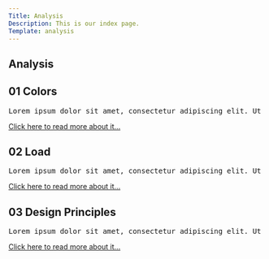 ```yaml
---
Title: Analysis
Description: This is our index page.
Template: analysis
---
```


<div class="analyze-box title">
    <h2>Analysis</h2>
</div>

<div class="analyze-box colors">
    <h2>01 Colors</h2>
<pre class="preview-text">
Lorem ipsum dolor sit amet, consectetur adipiscing elit. Ut at laoreet mauris, quis porta ex. Mauris egestas laoreet sapien in scelerisque. Praesent sem felis, venenatis et nibh non, tincidunt aliquet ligula. Etiam mollis leo sapien, at vehicula ipsum imperdiet molestie. In commodo magna nec pretium vestibulum. Ut ultrices nunc interdum, porttitor nulla et, dignissim massa. Nam accumsan orci nec rhoncus maximus. Duis vel iaculis velit. Suspendisse et tellus ac sem facilisis finibus nec sed justo. Integer quis mi imperdiet, efficitur justo vitae, molestie quam. Nullam aliquet mollis nibh, non feugiat neque suscipit sagittis. Suspendisse mattis volutpat enim, ac bibendum arcu tempor quis.
</pre>
    <a class="link" href="analysis/01_colors">Click here to read more about it...</a>
</div>

<div class="analyze-box load">
    <h2>02 Load</h2>
<pre class="preview-text">
Lorem ipsum dolor sit amet, consectetur adipiscing elit. Ut at laoreet mauris, quis porta ex. Mauris egestas laoreet sapien in scelerisque. Praesent sem felis, venenatis et nibh non, tincidunt aliquet ligula. Etiam mollis leo sapien, at vehicula ipsum imperdiet molestie. In commodo magna nec pretium vestibulum. Ut ultrices nunc interdum, porttitor nulla et, dignissim massa. Nam accumsan orci nec rhoncus maximus. Duis vel iaculis velit. Suspendisse et tellus ac sem facilisis finibus nec sed justo. Integer quis mi imperdiet, efficitur justo vitae, molestie quam. Nullam aliquet mollis nibh, non feugiat neque suscipit sagittis. Suspendisse mattis volutpat enim, ac bibendum arcu tempor quis.
</pre>
    <a class="link" href="analysis/02_load">Click here to read more about it...</a>
</div>

<div class="analyze-box design-principles">
    <h2>03 Design Principles</h2>
<pre class="preview-text">
Lorem ipsum dolor sit amet, consectetur adipiscing elit. Ut at laoreet mauris, quis porta ex. Mauris egestas laoreet sapien in scelerisque. Praesent sem felis, venenatis et nibh non, tincidunt aliquet ligula. Etiam mollis leo sapien, at vehicula ipsum imperdiet molestie. In commodo magna nec pretium vestibulum. Ut ultrices nunc interdum, porttitor nulla et, dignissim massa. Nam accumsan orci nec rhoncus maximus. Duis vel iaculis velit. Suspendisse et tellus ac sem facilisis finibus nec sed justo. Integer quis mi imperdiet, efficitur justo vitae, molestie quam. Nullam aliquet mollis nibh, non feugiat neque suscipit sagittis. Suspendisse mattis volutpat enim, ac bibendum arcu tempor quis.
</pre>
    <a class="link" href="analysis/03_design_principles">Click here to read more about it...</a>
</div>
